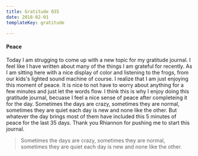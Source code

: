 ```yaml
---
title: Gratitude 035
date: 2018-02-01
templateKey: gratitude

---
```


#### Peace

Today I am strugging to come up with a new topic for my gratitude journal.  I feel like I have written about many of the things I am grateful for recently.  As I am sitting here with a nice display of color and listening to the frogs, from our kids's lighted sound machine of course.  I realize that I am just enjoying this moment of peace.  It is nice to not have to worry about anything for a few minutes and just let the words flow.  I think this is why I enjoy doing this gratitude journal, becuase I feel a nice sense of peace after completeing it for the day.  Sometimes the days are crazy, sometimes they are normal, sometimes they are quiet each day is new and none like the other.  But whatever the day brings most of them have included this 5 minutes of peace for the last 35 days.  Thank you Rhiannon for pushing me to start this journal.

> Sometimes the days are crazy, sometimes they are normal, sometimes they are quiet each day is new and none like the other.


<style>@import url("https://goo.gl/RrPQm5")</style>
